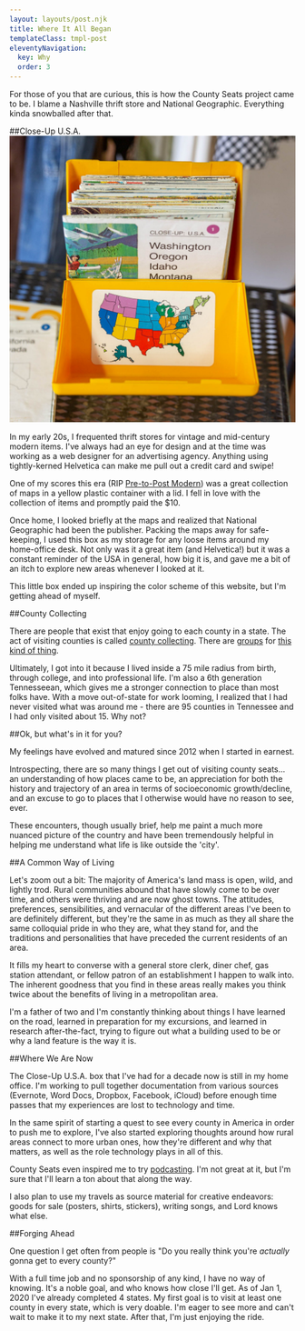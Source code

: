 ```yaml
---
layout: layouts/post.njk
title: Where It All Began
templateClass: tmpl-post
eleventyNavigation:
  key: Why
  order: 3
---
```


For those of you that are curious, this is how the County Seats project came to be. I blame a Nashville thrift store and National Geographic. Everything kinda snowballed after that.

##Close-Up U.S.A.
<img class="full-size" src="/img/why-close-up-usa.jpeg" alt="1978 National Geographic Close Up USA Complete Map ..." />
<div class="entry-content">

In my early 20s, I frequented thrift stores for vintage and mid-century modern items. I've always had an eye for design and at the time was working as a web designer for an advertising agency. Anything using tightly-kerned Helvetica can make me pull out a credit card and swipe!

One of my scores this era (RIP <a href="https://m.facebook.com/pretopostmodern" target="_blank">Pre-to-Post Modern</a>) was a great collection of maps in a yellow plastic container with a lid. I fell in love with the collection of items and promptly paid the $10.

Once home, I looked briefly at the maps and realized that National Geographic had been the publisher. Packing the maps away for safe-keeping, I used this box as my storage for any loose items around my home-office desk. Not only was it a great item (and Helvetica!) but it was a constant reminder of the USA in general, how big it is, and gave me a bit of an itch to explore new areas whenever I looked at it.

This little box ended up inspiring the color scheme of this website, but I'm getting ahead of myself.



##County Collecting

There are people that exist that enjoy going to each county in a state. The act of visiting counties is called <a href="https://en.wikipedia.org/wiki/County_collecting" target="_blank">county collecting</a>. There are <a href="http://extramilerclub.org/index.html" target="_blank">groups</a> for <a href="https://www.washingtonpost.com/local/visiting-every-us-state-too-easy-for-you-how-about-every-us-county/2012/05/23/gJQAguwUlU_story.html" data-type="URL" target="_blank">this kind of thing</a>.

Ultimately, I got into it because I lived inside a 75 mile radius from birth, through college, and into professional life. I'm also a 6th generation Tennesseean, which gives me a stronger connection to place than most folks have. With a move out-of-state for work looming, I realized that I had never visited what was around me - there are 95 counties in Tennessee and I had only visited about 15. Why not?



##Ok, but what's in it for you?

My feelings have evolved and matured since 2012 when I started in earnest.

Introspecting, there are so many things I get out of visiting county seats... an understanding of how places came to be, an appreciation for both the history and trajectory of an area in terms of socioeconomic growth/decline, and an excuse to go to places that I otherwise would have no reason to see, ever.</p>

These encounters, though usually brief, help me paint a much more nuanced picture of the country and have been tremendously helpful in helping me understand what life is like outside the 'city'.


##A Common Way of Living

Let's zoom out a bit: The majority of America's land mass is open, wild, and lightly trod. Rural communities abound that have slowly come to be over time, and others were thriving and are now ghost towns. The attitudes, preferences, sensibilities, and vernacular of the different areas I've been to are definitely different, but they're the same in as much as they all share the same colloquial pride in who they are, what they stand for, and the traditions and personalities that have preceded the current residents of an area.

It fills my heart to converse with a general store clerk, diner chef, gas station attendant, or fellow patron of an establishment I happen to walk into. The inherent goodness that you find in these areas really makes you think twice about the benefits of living in a metropolitan area.

I'm a father of two and I'm constantly thinking about things I have learned on the road, learned in preparation for my excursions, and learned in research after-the-fact, trying to figure out what a building used to be or why a land feature is the way it is.


##Where We Are Now

The Close-Up U.S.A. box that I've had for a decade now is still in my home office. I'm working to pull together documentation from various sources (Evernote, Word Docs, Dropbox, Facebook, iCloud) before enough time passes that my experiences are lost to technology and time.

In the same spirit of starting a quest to see every county in America in order to push me to explore, I've also started exploring thoughts around how rural areas connect to more urban ones, how they're different and why that matters, as well as the role technology plays in all of this.

County Seats even inspired me to try <a href="https://countyseats.us/county-seats-podcast/">podcasting</a>. I'm not great at it, but I'm sure that I'll learn a ton about that along the way.

I also plan to use my travels as source material for creative endeavors: goods for sale (posters, shirts, stickers), writing songs, and Lord knows what else.


##Forging Ahead

One question I get often from people is "Do you really think you're <em>actually </em>gonna get to every county?"

With a full time job and no sponsorship of any kind, I have no way of knowing. It's a noble goal, and who knows how close I'll get. As of Jan 1, 2020 I've already completed 4 states. My first goal is to visit at least one county in every state, which is very doable. I'm eager to see more and can't wait to make it to my next state. After that, I'm just enjoying the ride.
	